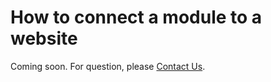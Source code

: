 # How to connect a module to a website

Coming soon. For question, please [Contact Us](mailto:sales@solodev.com).